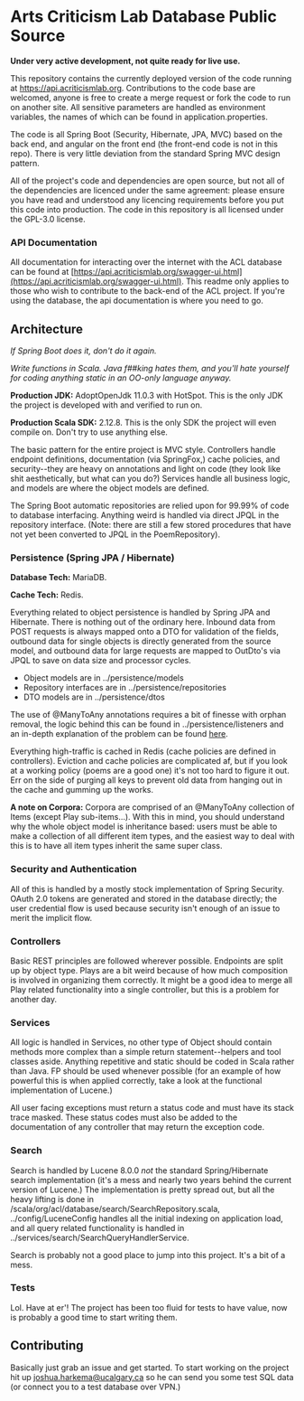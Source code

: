 # Arts Criticism Lab Database Public Source

**Under very active development, not quite ready for live use.**

This repository contains the currently deployed version of the code running at 
https://api.acriticismlab.org. Contributions to the code base are welcomed, 
anyone is free to create a merge request or fork the code to run on another site.
All sensitive parameters are handled as environment variables, the names of which
can be found in application.properties.

The code is all Spring Boot (Security, Hibernate, JPA, MVC) based on the back end, 
and angular on the front end (the front-end code is not in this repo). There is 
very little deviation from the standard Spring MVC design pattern. 

All of the project's code and dependencies are open source, but not all of the 
dependencies are licenced under the same agreement: please ensure you have 
read and understood any licencing requirements before you put this code into 
production. The code in this repository is all licensed under the GPL-3.0 license.

### API Documentation

All documentation for interacting over the internet with the ACL database can be found at 
[https://api.acriticismlab.org/swagger-ui.html](https://api.acriticismlab.org/swagger-ui.html). 
This readme only applies to those who wish to contribute to the back-end of the 
ACL project. If you're using the database, the api documentation is where you need to go.

## Architecture

*If Spring Boot does it, don't do it again.*

*Write functions in Scala. Java f##king hates them, and you'll hate yourself for 
coding anything static in an OO-only language anyway.*

**Production JDK:** AdoptOpenJdk 11.0.3 with HotSpot. This is the only JDK the 
project is developed with and verified to run on.

**Production Scala SDK:** 2.12.8. This is the only SDK the project will even
compile on. Don't try to use anything else.

The basic pattern for the entire project is MVC style. Controllers handle endpoint
definitions, documentation (via SpringFox,) cache policies, and security--they 
are heavy on annotations and light on code (they look like shit aesthetically, 
but what can you do?) Services handle all business logic, and models are where 
the object models are defined. 

The Spring Boot automatic repositories are relied upon for 99.99% of code to
database interfacing. Anything weird is handled via direct JPQL in the 
repository interface. (Note: there are still a few stored procedures that have
not yet been converted to JPQL in the PoemRepository).   

### Persistence (Spring JPA / Hibernate)

**Database Tech:** MariaDB.

**Cache Tech:** Redis.

Everything related to object persistence is handled by Spring JPA and Hibernate.
There is nothing out of the ordinary here. Inbound data from POST requests is
always mapped onto a DTO for validation of the fields, outbound data for single
objects is directly generated from the source model, and outbound data for 
large requests are mapped to OutDto's via JPQL to save on data size and
processor cycles.
 
* Object models are in ../persistence/models
* Repository interfaces are in ../persistence/repositories
* DTO models are in ../persistence/dtos

The use of @ManyToAny annotations requires a bit of finesse with orphan removal,
the logic behind this can be found in ../persistence/listeners and an in-depth
explanation of the problem can be found 
[here](https://medium.com/@joshuajharkema/spring-boot-hibernate-and-manytoany-orphan-removal-aeb17a457b21).

Everything high-traffic is cached in Redis (cache policies are defined in controllers).
Eviction and cache policies are complicated af, but if you look at a working
policy (poems are a good one) it's not too hard to figure it out. Err on the
side of purging all keys to prevent old data from hanging out in the cache and
gumming up the works. 

**A note on Corpora:** Corpora are comprised of an @ManyToAny collection of Items
(except Play sub-items...). With this in mind, you should understand why the whole
object model is inheritance based: users must be able to make a collection
of all different item types, and the easiest way to deal with this is to
have all item types inherit the same super class. 

### Security and Authentication

All of this is handled by a mostly stock implementation of Spring Security.
OAuth 2.0 tokens are generated and stored in the database directly; the 
user credential flow is used because security isn't enough of an issue
to merit the implicit flow. 

### Controllers

Basic REST principles are followed wherever possible. Endpoints are split up
by object type. Plays are a bit weird because of how much composition is involved
in organizing them correctly. It might be a good idea to merge all Play related
functionality into a single controller, but this is a problem for another day.

### Services

All logic is handled in Services, no other type of Object should contain methods
more complex than a simple return statement--helpers and tool classes aside. 
Anything repetitive and static should be coded in Scala rather than Java. FP
should be used whenever possible (for an example of how powerful this is when
applied correctly, take a look at the functional implementation of Lucene.)

All user facing exceptions must return a status code and must have its stack
trace masked. These status codes must also be added to the documentation of
any controller that may return the exception code. 

### Search

Search is handled by Lucene 8.0.0 *not* the standard Spring/Hibernate search
implementation (it's a mess and nearly two years behind the current version of
Lucene.) The implementation is pretty spread out, but all the heavy lifting
is done in /scala/org/acl/database/search/SearchRepository.scala, 
../config/LuceneConfig handles all the initial indexing on application load, and
all query related functionality is handled in ../services/search/SearchQueryHandlerService. 

Search is probably not a good place to jump into this project. It's a bit of a
mess. 

### Tests

Lol. Have at er'! The project has been too fluid for tests to have value,
now is probably a good time to start writing them. 

## Contributing

Basically just grab an issue and get started. To start working on the project 
hit up joshua.harkema@ucalgary.ca so he can send you some test SQL data (or 
connect you to a test database over VPN.)